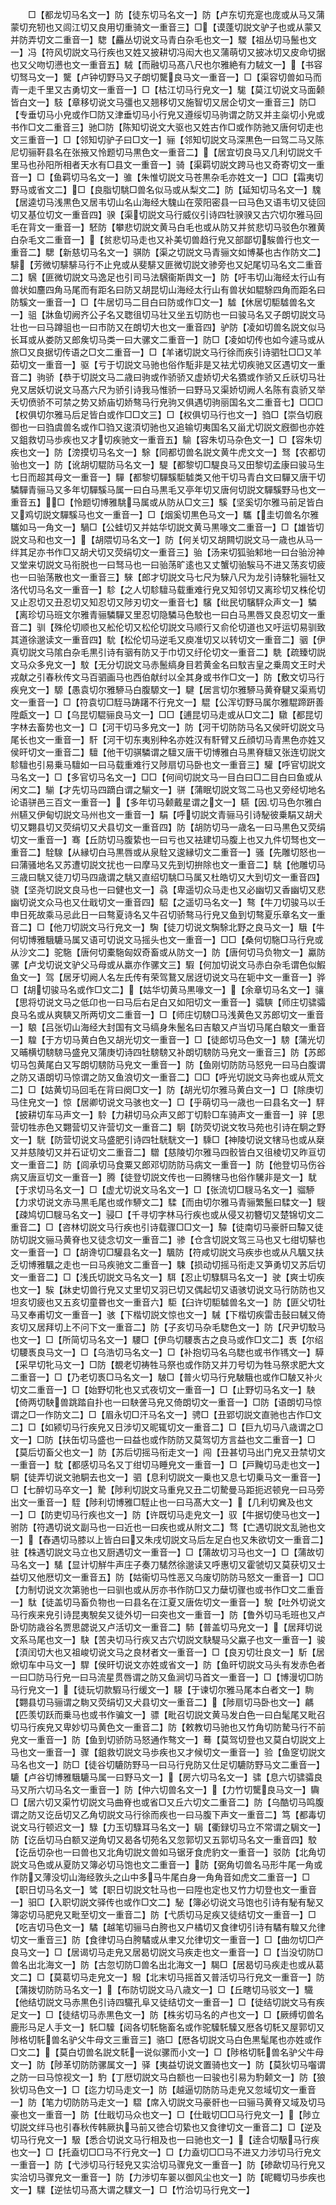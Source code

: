 <!-- { "loadSidebar": true } -->
　　□【都龙切马名文一】防【徒东切马名文一】防【卢东切充寔也庞或从马又蒲蒙切充牣也又闾江切又良用切重骑文一重音三】□【谟蓬切説文驴子也或从蒙又并防弄切文二重音一】騘【麤丛切说文马青白杂毛也文一】騣【祖丛切马鬛也文一】冯【符风切説文马行疾也又姓又披耕切冯闳大也又蒲萌切又披冰切又皮命切据也又父吻切懑也文一重音五】駥【而融切马髙八尺也尔雅絶有力駥文一】【书容切驽马文一】驡【卢钟切野马又子朗切驡良马文一重音一】□【渠容切兽如马而青一走千里又古勇切文一重音一】□【枯江切马行皃文一】駹【莫江切说文马面颡皆白文一】馶【章移切说文马彊也又翘移切又施智切又居企切文一重音三】防□【专垂切马小皃或作□防又津垂切马小行皃又遵绥切马驹谓之防又并主橤切小皃或书作□文二重音三】驰□防【陈知切说文大驱也又姓古作□或作防驰又唐何切走也文三重音一】□【邻知切驴子曰□文一】骊【邻知切説文马深黒色一曰驾二马又陈尼切骊靬县名在张掖又怜题切马黒色文一重音二】【居宜切良马又几利切説文千里马也孙阳所相者天水有□县文一重音一】骑【渠羁切説文跨马也又奇寄切文一重音一】□【鱼羁切马名文一】骓【朱惟切説文马苍黒杂毛亦姓文一】□□【霜夷切野马或省文二】□【良脂切駣□兽名似马或从梨文二】防【延知切马名文一】騩【居逵切马浅黒色又居韦切山名山海经大騩山在荥阳密县一曰马色又语韦切又徒回切又基位切文一重音四】骙【渠切説文马行威仪引诗四牡骙骙又古穴切尔雅马回毛在背文一重音一】駓防【攀悲切説文黄马白毛也或从防又并贫悲切马驳色尔雅黄白杂毛文二重音一】【贫悲切马走也又补美切兽趋行皃又部鄙切騃兽行也文一重音二】騦【新慈切马名文一】骐防【渠之切説文马青骊文如博棊也古作防文二】騑【芳微切騑騑马行不止皃或从斐騑又匪微切説文骖旁也又妃尾切马名文二重音二】騛【匪微切説文马逸足也引司马法騛衞斯舆文一】防【吁韦切山海经太行山有兽状如麢四角马尾而有距名曰防又胡昆切山海经太行山有兽状如騉駼四角而距名曰防騱文一重音一】□【牛居切马二目白曰防或作□文一】驉【休居切駏驉兽名文一】驵【牀鱼切阙齐公子名又聦徂切马壮又坐五切防也一曰骏马名又子朗切説文马壮也一曰马蹲驵也一曰市防又在朗切大也文一重音四】驴防【凌如切兽名説文似马长耳或从娄防又郎矦切马类一曰大骡文二重音一】防□【凌如切传也如今遽马或从旅□又良据切传语之□文二重音一】□【羊诸切説文马行徐而疾引诗驷牡□□又羊茹切文一重音一】驱【亏于切説文马驰也俗作駈非是又袪尤切疾驰又区遇切文一重音二】驹骄【恭于切説文马二歳曰驹或作骄骄又虚娇切犬名獢或作骄又丘祅切马壮皃又居妖切说文马髙六尺为骄引诗我马惟骄一曰野马又渠娇切阙人名陈有袁骄又举夭切偾骄不可禁之势又娇庙切娇骜马行皃驹又俱遇切驹丽国名文二重音七】□□□【权俱切尔雅马后足皆白或作□□文三】□【权俱切马行也文一】驺□【崇刍切廐御也一曰驺虞兽名或作□驺又逡湏切驰也又追输切夷国名又甾尤切説文廐御也亦姓又鉏救切马歩疾也又才切疾驰文一重音五】騟【容朱切马杂色文一】□【容朱切疾也文一】防【滂摸切马名文一】駼【同都切兽名説文黄牛虎文文一】驽【农都切骀也文一】防【讹胡切騉防马名文一】騠【都黎切□騠良马又田黎切孟康曰骏马生七日而超其母文一重音一】驒【都黎切驒騱駏驉类又他干切马青白文曰驒又唐干切驎驒青骊马又多年切驒騱马属一曰白马黒毛又亭年切又唐何切説文驒騱野马也文一重音五】□【怜题切博雅駣马属或从防从□文三】騱【坚奚切尔雅马前足皆白又鸡切説文驒騱马也文一重音一】□【烟奚切黒色马文一】驨【圭切兽名尔雅驨如马一角文一】騧□【公蛙切又并姑华切説文黄马黒喙文二重音一】□【雄皆切説文马和也文一】【胡隈切马名文一】防【何关切又胡闗切説文马一歳也从马一绊其足亦书作□又胡犬切又荧绢切文一重音三】骀【汤来切狐骀邾地一曰台骀汾神又堂来切説文马衔脱也一曰驽马也一曰骀荡旷逺也又丈蟹切骀騃马不进又荡亥切疲也一曰骀荡散也文一重音三】騋【郎才切説文马七尺为騋八尺为龙引诗騋牝骊牡又洛代切马名文一重音一】駗【之人切駗驙马载重难行皃又知邻切又离珍切又株伦切又止忍切又丑忍切又知忍切又陟刃切文一重音七】驞【纰民切驞駍众声文一】驎【离珍切马班文尔雅青骊驎驒又里忍切隐驎马色駮也一曰白马黒唇又良忍切文一重音二】驯【殊伦切顺也又舩伦切又松伦切説文马顺行又俞伦切道也又吁运切易驯致其道徐邈读文一重音四】馻【松伦切马逆毛又庾准切又以转切文一重音二】骃【伊真切説文马隂白杂毛黒引诗有骃有防又于巾切又纡伦切文一重音二】駪【疏臻切説文马众多皃文一】馼【无分切説文马赤鬛缟身目若黄金名曰馼吉皇之乗周文王时犬戎献之引春秋传文马百驷画马也西伯献纣以全其身或书作□文一】防【敷文切马行疾皃文一】騵【愚袁切尔雅駵马白腹騵文一】騝【居言切尔雅駵马黄脊騝又渠焉切文一重音一】□【符袁切□駤马踌躇不行皃文一】騉【公浑切野马属尔雅騉蹄趼善陞甗文一】□【乌昆切騉骊良马文一】□□【逋昆切马走或从□文二】驐【都昆切字林去畜势也文一】□【河干切马多皃文一】防【河干切防防马名又侯旰切説文马尾长也文一重音一】馯【河干切东夷别种名亦姓汉有馯臂又丘顔切马青黒色亦姓又侯旰切文一重音二】驙【他干切骐驎谓之驙又唐干切博雅白马黒脊驙又张连切説文駗驙也引易乗马驙如一曰马载重难行又陟扇切马卧也文一重音三】驩【呼官切説文马名文一】□【多官切马名文一】□□【何间切説文马一目白曰□二目白曰鱼或从闲文二】騚【才先切马四蹢白谓之騚文一】骈【蒲眠切説文驾二马也又旁经切地名论语骈邑三百文一重音一】【多年切马颡戴星谓之文一】驠【因切马色尔雅白州驠又伊甸切説文马州也文一重音一】駽【呼切説文青骊马引诗駜彼乗駽又胡犬切又翾县切又荧绢切又犬县切文一重音四】防【胡防切马一歳名一曰马黒色又荧绢切文一重音一】骞【丘防切马腹絷也一曰亏也又袪建切马腹上也又九件切驽也文一重音二】駩騡【从縁切白马黒唇或从泉駩又逡縁切文二重音一】骚【先雕切怒也一曰蒲骚地名又苏遭切説文扰也一曰摩马又先到切拚除也文一重音二】駣【他雕切马三歳曰駣又徒刀切马四歳谓之駣又直绍切駣□马属又杜皓切又大到切文一重音四】骁【坚尧切説文良马也一曰健也文一】骉【卑遥切众马走也又必幽切又香幽切又悲幽切说文众马也又仕戢切文一重音四】駋【之遥切马名文一】骜【牛刀切骏马以壬申日死故乘马忌此日一曰骜夏诗名又牛召切骄骜马行皃又鱼到切骜夏乐章名文一重音二】□【他刀切説文马行皃文一】騊【徒刀切说文騊駼北野之良马文一】騀【牛何切博雅騀騼马属又语可切说文马摇头也文一重音一】□□【桑何切駞□马行皃或从沙文二】驼駞【唐何切橐駞匈奴奇畜或从防文一】防【唐何切马负物文一】驘防骡【卢戈切说文驴父马母或从羸亦作骡文三】騢【何加切说文马赤白杂毛谓色似鰕鱼文一】驾【居牙切阙人名左氏传有荣驾鵞又居迓切说文马在轭中文一重音一】骅□【胡切骏马名或作□文二】【姑华切黄马黒喙文一】【余章切马名文一】骧【思将切说文马之低卬也一曰马后右足白又如阳切文一重音一】骦騻【师庄切骕骦良马名或从爽騻又所两切文二重音一】□【师庄切騯□马浅黄色又苏郎切文一重音一】駺【吕张切山海经大封国有文马缟身朱鬛名曰吉駺又卢当切马尾白駺文一重音一】騜【于方切马黄白色又胡光切文一重音一】□【徒郎切马色文一】騯【蒲光切又晡横切騯騯马盛皃又蒲庚切诗四牡騯騯又补朗切騯防马皃文一重音三】防【苏郎切马包黄尾白又写朗切騯防马皃文一重音一】防【鱼刚切防防马怒皃一曰马白腹谓之防又语朗切马惊谓之防又鱼浪切文一重音二】□□【呼光切説文马奔也或从荒文二】□【姑黄切马回毛在背曰阕□文一】防【胡光切尔雅马黄白文一】□【除庚切马住皃文一】惊【居卿切说文马骇也文一】□【乎萌切马一歳也一曰县名文一】駍【披耕切车马声文一】駖【力耕切马众声又郎丁切駖□车骑声文一重音一】骍【思营切牲赤色又翾营切又许营切文一重音二】駉【防荧切说文牧马苑也引诗在駉之野文一】駫【防营切说文马盛肥引诗四牡駫駫文一】騬□【神陵切说文犗马也或从椉又并慈陵切又并石证切文二重音二】驓【慈陵切尔雅马四骹皆白又徂棱切又昨亘切文一重音二】防【闾承切马食粟又郎邓切防防马病文一重音一】防【他登切马伤谷病又唐亘切文一重音一】腾【徒登切説文传也一曰腾犗马也俗作驣非是文一】駀【于求切马名文一】□【虚尤切说文马名文一】□【张流切□騪马名文一】骝駵【力求切说文赤马黒毛尾也或作駵文二】騥【而由切尔雅马青骊繁鬛曰騥文一】騪【疎鸠切□騪马名文一】骎□【千寻切字林马行疾也或从侵又初簪切又楚锦切文二重音二】□【咨林切説文马行疾也引诗载骤□□文一】驔【徒南切马豪骭曰驔又徒防切説文骊马黄脊也又徒念切文一重音二】骖【仓含切説文驾三马也又七绀切騑也文一重音一】□【胡谗切□驩县名文一】颿防【符咸切説文马疾歩也或从凡颿又扶乏切博雅颿之走也一曰马疾驰文二重音一】駷【损动切摇马衔走又笋勇切又苏后切文一重音二】□【浅氏切説文马名文一】駬【忍止切騄駬马名文一】驶【爽士切疾也文一】騃【牀史切兽行皃又丈里切又羽已切又偶起切又语骇切说文马行防防也又坦亥切疲也又五亥切童昬也文一重音六】駏【臼许切駏驉兽名文一】防【匪父切牡马又奉甫切文一重音一】骇【下楷切説文惊也文一】駴【下楷切疾雷击鼔曰駴又倚亥切又居拜切上不问下文一重音二】防【子亥切马杂毛騘色文一】防【尺尹切駮马也文一】□【所简切马名文一】騕□【伊鸟切騕褭古之良马或作□文二】褭【尔绍切騕褭良马文一】□【乌浩切马名文一】□【补抱切马名乌騘也或书作駂文一】騲【采早切牝马文一】□防【覩老切祷牲马祭也或作防又并刀号切为牲马祭求肥大文二重音一】□【乃老切褭□马名文一】駊□【普火切马行皃駊騀也或作□駊又补火切文二重音一】□【始野切牝也又式夜切文一重音一】□【止野切马名文一】駚【倚两切駚兽跳踏自扑也一曰駚詟马皃又倚朗切文一重音一】□防【语朗切马惊谓之□一作防文二】□【眉永切□汗马名文一】骋□【丑郢切説文直驰也古作□文二】□【如颍切马行疾皃又日涉切又昵辄切文一重音二】□【巨九切马八歳谓之□文一】□防【扶缶切马盛也一曰益也或作防防又莫驾切方言益也文二重音一】□【莫后切畜父也文一】防【苏后切摇马衔走文一】闯【丑甚切马出门皃又丑禁切文一重音一】馾【都感切马名又丁绀切马睡皃文一重音一】□【戸黤切马走也文一】駧【徒弄切说文驰駧去也文一】驷【息利切説文一乗也又息七切乗马文一重音一】□【七醉切马卒文一】騺【陟利切説文马重皃又丑二切騺曼马距扼迟顿皃一曰马旁出文一重音一】駤【陟利切博雅□駤止也一曰马髙大文一】【几利切兾及也文一】□【防吏切马行疾也文一】防【许既切马走皃文一】驭【牛据切使马也文一】驸防【符遇切说文副马也一曰近也一曰疾也或从附文二】骛【亡遇切説文乱驰也文一】【舂遇切马膝以上皆白曰又朱戌切説文马后左足白也又朱欲切文一重音二】驻【株遇切説文马立也又厨遇切文一重音一】□【蒲故切习马也文一】□【蒲故切马名文一】騞【显计切觧牛声庄子奏刀騞然徐邈读又呼惠切又霍虢切又莫获切又士益切又他厯切文一重音五】防【姑衞切马性恶又乌废切防防马怒文一重音一】□□【力制切说文次第驰也一曰驯也或从厉亦书作防□又力蘖切骤也或书作□文二重音一】駄【徒盖切马畜负物也一曰县名在江夏又唐佐切文一重音一】駾【吐外切说文马行疾来皃引诗昆夷駾矣又徒外切一曰突也文一重音一】防【鲁外切马毛班也又卢卧切防歳谷名贾思勰说又卢活切文一重音二】馷【普盖切马皃文一】【居拜切说文系马尾也文一】駃【苦夬切马行疾又古穴切説文駃騠马父驘子也文一重音一】骏【湏闰切大也又祖峻切说文马之良材者文一重音一】□【良刃切壮良文一】馸【居焮切车中马文一】駻【侯旰切说文亦姓或省文一】防【鱼旰切説文马头有发赤色者一曰□防马行皃一曰马流星贯唇谓之防又鱼涧切马首文一重音一】□【博漫切□防马行皃文一】【徒玩切款騢马行缓文一】騴【于谏切尔雅马尾本白者文一】駨【翾县切马骊谓之駨又荧绢切又犬县切文一重音二】【陟扇切马卧也文一】騗【匹羡切跃而乗马也或书作骗文一】骠【毗召切説文黄马发白色一曰白髦尾又毗召切马行疾皃又卑妙切马黄色文一重音二】防【敕教切马驰也又竹角切防騺马行不前皃文一重音一】防【鱼到切骄防马怒通作骜文一】蓦【莫驾切登也又莫白切説文上马也文一重音一】骤【鉏救切説文马歩疾也又才候切文一重音一】验【鱼窆切説文马名也文一】防□【徒谷切騼防野马一曰马行皃防又仕足切騼防野马文二重音一】騼【卢谷切博雅騀騼马属一曰野马文一】【房六切马名文一】骕【息六切骕骦良马又所六切马名文一重音一】防【仲六切兽名文一】【力竹切驡良马文一】驧□【居六切又渠竹切説文马曲脊也或省□又丘六切文二重音二】防【乌酷切马鸣腹谓之防又讫岳切又乙角切説文马行徐而疾也一曰马腹下声文一重音二】笃【都毒切说文马行顿迟文一】騄【力玉切騄耳马名文一】駶【衢録切马立不常谓之駶文一】防【讫岳切马白额又逆角切又曷各切苑名又忽郭切又五郭切马名文一重音四】駮【讫岳切杂也一曰兽也又北角切説文兽如马锯牙食虎豹文一重音一】驳防【北角切説文马色或从夏防又簿必切马饱也文二重音一】防【弼角切兽名马形牛尾一角或作防又薄没切山海经敦头之山中多马牛尾白身一角角音如虎文二重音一】□【职日切马名文一】骘【职日切説文牡马也一曰陞也定也又竹力切登也文一重音一】驲□【入职切説文驿传也或作□文二】駜【簿必切说文马饱也引诗有駜有駜又簿宓切马肥皃又毗至切文一重音二】防【弋质切马足疾又徒结切文一重音一】□【吃吉切马色文一】驈【越笔切骊马白胯也又户橘切又食律切引诗有驈有騜又允律切文一重音三】防【食律切马白胯驈或从聿又允律切文一重音一】□【曲勿切□产良马文一】□【居谒切马走皃又居曷切説文马疾走也文一重音一】□【当没切防□兽名出北海文一】防【古忽切防□兽名出北海文一】騔□【居曷切马疾走也或从葛文二】□【莫葛切马走皃文一】驋【北末切马摇首又普活切马行皃文一重音一】防【蒲拨切防防马名文一】【布防切説文马八歳文一】□【丘瞎切马驳文一】驖【他结切説文马赤黒色引诗四驖孔阜又徒结切文一重音一】□【徒结切説文马有疾足文一】□【徒结切马赤黒色文一】防【株劣切马名的卢也文一】□【厥缚切兽名鹿形马足人手文一】馲□驝【闼各切馲駞畜名或作驼驝馲驝又厯各切馲又屋郭切又陟格切馲兽名驴父牛母文三重音三】骆□【厯各切説文马白色黒髦尾也亦姓或作□文二】【莫白切兽名説文馲一说似骡而小文一】□【陟格切馲兽名驴父牛母文一】防【陟革切防防骡属文一】驿【夷益切说文置骑也文一】防【莫狄切马囓谓之防一曰马惊视文一】馰【丁厯切説文马白额也一曰骏也引易为馰颡文一】防【狼狄切马色文一】□【迄力切马走文一】防【越逼切防防马走皃又忽域切文一重音一】防【笔力切防防马走文一】騽【席入切説文马豪骭也一曰骊马黄脊又域及切马豪也文一重音一】防【仕戢切马众也文一】□【仕戢切□□马行皃文一】【陟立切説文绊马也引春秋传韩厥执马前又徳合切絷也又食律切文一重音二】□【逆及切马行皃文一】馺【悉合切说文马行相及也一曰驰也文一】【逹合切馺马行疾也文一】□【托盍切□□马不行皃文一】□【力盍切□□马不进又力涉切马行皃文一重音一】防【弋渉切马行轻皃又实洽切马骤皃文一重音一】防【碜歃切马行皃又实洽切马骤皃文一重音一】防【力渉切车翣以御风尘也文一】防【昵輙切马歩疾也文一】驜【逆怯切马髙大谓之驜文一】□【竹洽切马行皃文一】
